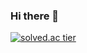 ### Hi there 👋

[![solved.ac tier](http://mazassumnida.wtf/api/generate_badge?boj=aservmz)](https://solved.ac/aservmz)


<!--
**Dokyeongyun/Dokyeongyun** is a ✨ _special_ ✨ repository because its `README.md` (this file) appears on your GitHub profile.

Here are some ideas to get you started:

- 🔭 I’m currently working on ...
- 🌱 I’m currently learning ...
- 👯 I’m looking to collaborate on ...
- 🤔 I’m looking for help with ...
- 💬 Ask me about ...
- 📫 How to reach me: ...
- 😄 Pronouns: ...
- ⚡ Fun fact: ...
-->
